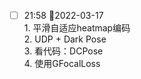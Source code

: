 


- [ ] 21:58 📆2022-03-17<br>1. 平滑自适应heatmap编码<br>2. UDP + Dark Pose<br>3. 看代码：DCPose<br>4. 使用GFocalLoss